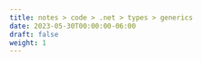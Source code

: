 ```yaml
---
title: notes > code > .net > types > generics
date: 2023-05-30T00:00:00-06:00
draft: false
weight: 1
---
```

